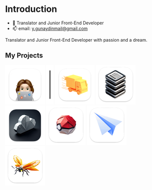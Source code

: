 # Introduction
  
  - 🔭 Translator and Junior Front-End Developer
  - 📫 email: y.gunaydinmail@gmail.com

Translator and Junior Front-End Developer with passion and a dream.

## My Projects
[<img src="Portfolio_logo.png" alt="Portfolio" width="128"/>](https://github.com/yasingunaydiin/portfolio)
[<img src="Seperator_icon.png" alt="Seperator" width="25"/>](https://youtu.be/dQw4w9WgXcQ?si=iNdBAAgmzfqqN4zE)
[<img src="Yukilanlari_logo.png" alt="Yukilanlari" width="128"/>](https://github.com/yasingunaydiin/yukilanlari)
[<img src="actionslist_logo.png" alt="actionsList" width="128"/>](https://github.com/yasingunaydiin/actionslist)
[<img src="YagmurBulutIzleyici_logo.png" alt="Yagmur Bulut Izleyici" width="128"/>](https://github.com/yasingunaydiin/rain-cloud-tracker)
[<img src="ProgressionDex_logo.png" alt="ProgressionDex" width="128"/>](https://github.com/yasingunaydiin/progressiondex)
[<img src="RegExorcist_mac.png" alt="RegExorcist" width="128"/>](https://github.com/yasingunaydiin/regexorcist)
[<img src="Illumicheck_mac.png" alt="Illumicheck" width="128"/>](https://github.com/yasingunaydiin/illumicheck)


